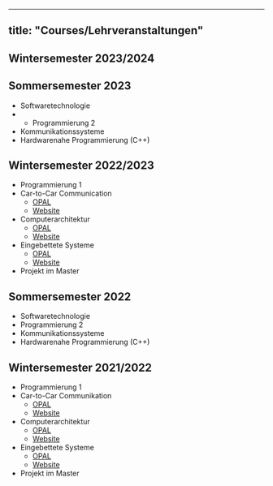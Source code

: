 ----
title: "Courses/Lehrveranstaltungen"
----

## Wintersemester 2023/2024

## Sommersemester 2023

- Softwaretechnologie
- - Programmierung 2
- Kommunikationssysteme
- Hardwarenahe Programmierung (C++)

## Wintersemester 2022/2023

- Programmierung 1
- Car-to-Car Communication
  - [OPAL](https://bildungsportal.sachsen.de/opal/auth/RepositoryEntry/37109432325/CourseNode/1665023392901294008)
  - [Website](https://car2car.homefgr.de/)
- Computerarchitektur
  - [OPAL]()
  - [Website](https://ca.homefgr.de/)
- Eingebettete Systeme 
  - [OPAL](https://bildungsportal.sachsen.de/opal/auth/RepositoryEntry/37109432329/CourseNode/1665023393522328008?9)
  - [Website](https://es.homefgr.de/)
- Projekt im Master 

## Sommersemester 2022

- Softwaretechnologie
- Programmierung 2
- Kommunikationssysteme
- Hardwarenahe Programmierung (C++)

## Wintersemester 2021/2022

- Programmierung 1
- Car-to-Car Communikation
  - [OPAL](https://bildungsportal.sachsen.de/opal/auth/RepositoryEntry/32251674629?4)
  - [Website](https://car2car.homefgr.de/)
- Computerarchitektur
  - [OPAL](https://bildungsportal.sachsen.de/opal/auth/RepositoryEntry/32228343808/CourseNode/100362751624053?7)
  - [Website](https://ca.homefgr.de/)
- Eingebettete Systeme 
  - [OPAL](https://bildungsportal.sachsen.de/opal/auth/RepositoryEntry/32335953927?4)
  - [Website](https://es.homefgr.de/)
- Projekt im Master 
